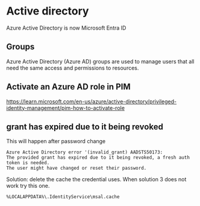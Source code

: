 # Active directory
Azure Active Directory is now Microsoft Entra ID

## Groups
Azure Active Directory (Azure AD) groups are used to manage users that all need the same access and permissions to resources.

## Activate an Azure AD role in PIM
https://learn.microsoft.com/en-us/azure/active-directory/privileged-identity-management/pim-how-to-activate-role

## grant has expired due to it being revoked
This will happen after password change
```
Azure Active Directory error '(invalid_grant) AADSTS50173: 
The provided grant has expired due to it being revoked, a fresh auth token is needed. 
The user might have changed or reset their password.
```
Solution: delete the cache the credential uses. When solution 3 does not work try this one.
```
%LOCALAPPDATA%\.IdentityService\msal.cache
```
